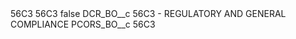 <?xml version="1.0" encoding="UTF-8"?>
<CustomMetadata xmlns="http://soap.sforce.com/2006/04/metadata" xmlns:xsi="http://www.w3.org/2001/XMLSchema-instance" xmlns:xsd="http://www.w3.org/2001/XMLSchema">
    <description>56C3</description>
    <label>56C3</label>
    <protected>false</protected>
    <values>
        <field>DCR_BO__c</field>
        <value xsi:type="xsd:string">56C3 - REGULATORY AND GENERAL COMPLIANCE</value>
    </values>
    <values>
        <field>PCORS_BO__c</field>
        <value xsi:type="xsd:string">56C3</value>
    </values>
</CustomMetadata>
